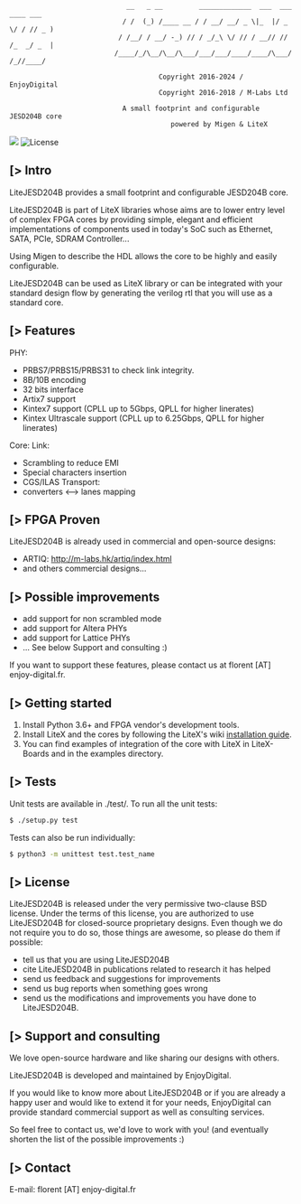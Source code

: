 ```
                             __   _ __         _____________  ___  ___  ____ ___
                            / /  (_) /____ __ / / __/ __/ _ \|_  |/ _ \/ / // _ )
                           / /__/ / __/ -_) // / _/_\ \/ // / __// // /_  _/ _  |
                          /____/_/\__/\__/\___/___/___/____/____/\___/ /_//____/

                                     Copyright 2016-2024 / EnjoyDigital
                                     Copyright 2016-2018 / M-Labs Ltd

                            A small footprint and configurable JESD204B core
                                        powered by Migen & LiteX
```

[![](https://github.com/enjoy-digital/litejesd204b/workflows/ci/badge.svg)](https://github.com/enjoy-digital/litejesd204b/actions) ![License](https://img.shields.io/badge/License-BSD%202--Clause-orange.svg)


[> Intro
--------
LiteJESD204B provides a small footprint and configurable JESD204B core.

LiteJESD204B is part of LiteX libraries whose aims are to lower entry level of
complex FPGA cores by providing simple, elegant and efficient implementations
of components used in today's SoC such as Ethernet, SATA, PCIe, SDRAM Controller...

Using Migen to describe the HDL allows the core to be highly and easily configurable.

LiteJESD204B can be used as LiteX library or can be integrated with your standard
design flow by generating the verilog rtl that you will use as a standard core.

[> Features
-----------
PHY:
 - PRBS7/PRBS15/PRBS31 to check link integrity.
 - 8B/10B encoding
 - 32 bits interface
 - Artix7 support
 - Kintex7 support (CPLL up to 5Gbps, QPLL for higher linerates)
 - Kintex Ultrascale support (CPLL up to 6.25Gbps, QPLL for higher linerates)

Core:
 Link:
  - Scrambling to reduce EMI
  - Special characters insertion
  - CGS/ILAS
 Transport:
  - converters <--> lanes mapping

[> FPGA Proven
---------------
LiteJESD204B is already used in commercial and open-source designs:
- ARTIQ: http://m-labs.hk/artiq/index.html
- and others commercial designs...

[> Possible improvements
------------------------
- add support for non scrambled mode
- add support for Altera PHYs
- add support for Lattice PHYs
- ... See below Support and consulting :)

If you want to support these features, please contact us at florent [AT]
enjoy-digital.fr.

[> Getting started
------------------
1. Install Python 3.6+ and FPGA vendor's development tools.
2. Install LiteX and the cores by following the LiteX's wiki [installation guide](https://github.com/enjoy-digital/litex/wiki/Installation).
3. You can find examples of integration of the core with LiteX in LiteX-Boards and in the examples directory.

[> Tests
--------
Unit tests are available in ./test/.
To run all the unit tests:
```sh
$ ./setup.py test
```

Tests can also be run individually:
```sh
$ python3 -m unittest test.test_name
```

[> License
----------
LiteJESD204B is released under the very permissive two-clause BSD license. Under
the terms of this license, you are authorized to use LiteJESD204B for closed-source
proprietary designs.
Even though we do not require you to do so, those things are awesome, so please
do them if possible:
 - tell us that you are using LiteJESD204B
 - cite LiteJESD204B in publications related to research it has helped
 - send us feedback and suggestions for improvements
 - send us bug reports when something goes wrong
 - send us the modifications and improvements you have done to LiteJESD204B.

[> Support and consulting
-------------------------
We love open-source hardware and like sharing our designs with others.

LiteJESD204B is developed and maintained by EnjoyDigital.

If you would like to know more about LiteJESD204B or if you are already a happy user
and would like to extend it for your needs, EnjoyDigital can provide standard
commercial support as well as consulting services.

So feel free to contact us, we'd love to work with you! (and eventually shorten
the list of the possible improvements :)

[> Contact
----------
E-mail: florent [AT] enjoy-digital.fr
